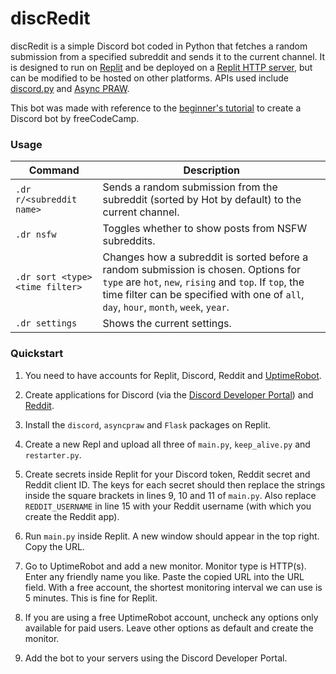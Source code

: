 # discRedit

discRedit is a simple Discord bot coded in Python that fetches a random submission from a specified subreddit and sends it to the current channel. It is designed to run on [Replit](https://replit.com/) and be deployed on a [Replit HTTP server](https://docs.replit.com/hosting/deploying-http-servers), but can be modified to be hosted on other platforms. APIs used include [discord.py](https://discordpy.readthedocs.io/en/stable/) and [Async PRAW](https://asyncpraw.readthedocs.io/en/stable/).

This bot was made with reference to the [beginner's tutorial](https://www.youtube.com/watch?v=SPTfmiYiuok) to create a Discord bot by freeCodeCamp.

### Usage

| Command                         | Description                                                                                                                                                                                                                            |
| ------------------------------- | -------------------------------------------------------------------------------------------------------------------------------------------------------------------------------------------------------------------------------------- |
| `.dr r/<subreddit name>`        | Sends a random submission from the subreddit (sorted by Hot by default) to the current channel.                                                                                                                                        |
| `.dr nsfw`                      | Toggles whether to show posts from NSFW subreddits.                                                                                                                                                                                    |
| `.dr sort <type> <time filter>` | Changes how a subreddit is sorted before a random submission is chosen. Options for `type` are `hot`, `new`, `rising` and `top`. If `top`, the time filter can be specified with one of `all`, `day`, `hour`, `month`, `week`, `year`. |
| `.dr settings`                  | Shows the current settings.                                                                                                                                                                                                            |

### Quickstart

1. You need to have accounts for Replit, Discord, Reddit and [UptimeRobot](https://uptimerobot.com/).

2. Create applications for Discord (via the [Discord Developer Portal](https://www.discord.com/developers/applications)) and [Reddit](https://www.reddit.com/prefs/apps).

3. Install the `discord`, `asyncpraw` and `Flask` packages on Replit.

4. Create a new Repl and upload all three of `main.py`, `keep_alive.py` and `restarter.py`.

5. Create secrets inside Replit for your Discord token, Reddit secret and Reddit client ID. The keys for each secret should then replace the strings inside the square brackets in lines 9, 10 and 11 of `main.py`. Also replace `REDDIT_USERNAME` in line 15 with your Reddit username (with which you create the Reddit app).

6. Run `main.py` inside Replit. A new window should appear in the top right. Copy the URL.

7. Go to UptimeRobot and add a new monitor. Monitor type is HTTP(s). Enter any friendly name you like. Paste the copied URL into the URL field. With a free account, the shortest monitoring interval we can use is 5 minutes. This is fine for Replit.

8. If you are using a free UptimeRobot account, uncheck any options only available for paid users. Leave other options as default and create the monitor.

9. Add the bot to your servers using the Discord Developer Portal.
